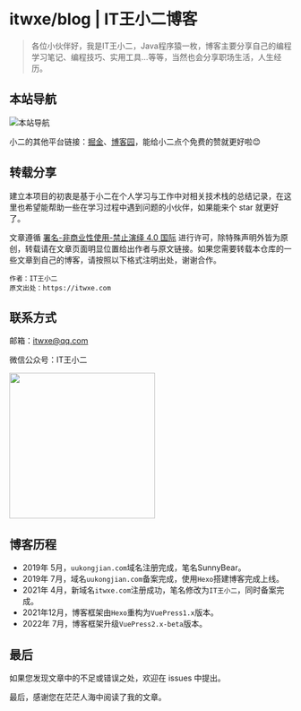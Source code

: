 # itwxe/blog | IT王小二博客

> 各位小伙伴好，我是IT王小二，Java程序猿一枚，博客主要分享自己的编程学习笔记、编程技巧、实用工具...等等，当然也会分享职场生活，人生经历。

## 本站导航

![本站导航](https://itwxe.com/images/system/本站导航.svg)

小二的其他平台链接：[掘金](https://juejin.cn/user/2225067267470023/posts)、[博客园](https://www.cnblogs.com/itwxe)，能给小二点个免费的赞就更好啦😊

## 转载分享

建立本项目的初衷是基于小二在个人学习与工作中对相关技术栈的总结记录，在这里也希望能帮助一些在学习过程中遇到问题的小伙伴，如果能来个 star 就更好了。

文章遵循 [署名-非商业性使用-禁止演绎 4.0 国际](https://creativecommons.org/licenses/by-nc-nd/4.0/deed.zh) 进行许可，除特殊声明外皆为原创，转载请在文章页面明显位置给出作者与原文链接。如果您需要转载本仓库的一些文章到自己的博客，请按照以下格式注明出处，谢谢合作。

```
作者：IT王小二
原文出处：https://itwxe.com
```

## 联系方式

邮箱：[itwxe@qq.com](mailto:itwxe@qq.com)

微信公众号：IT王小二

<img src="https://itwxe.com/images/system/qrcode_avatar.png" width="260" heigit="260"/>

## 博客历程

- 2019年 5月，`uukongjian.com`域名注册完成，笔名SunnyBear。
- 2019年 7月，域名`uukongjian.com`备案完成，使用`Hexo`搭建博客完成上线。
- 2021年 4月，新域名`itwxe.com`注册成功，笔名修改为`IT王小二`，同时备案完成。
- 2021年12月，博客框架由`Hexo`重构为`VuePress1.x`版本。
- 2022年 7月，博客框架升级`VuePress2.x-beta`版本。

## 最后

如果您发现文章中的不足或错误之处，欢迎在 issues 中提出。

最后，感谢您在茫茫人海中阅读了我的文章。